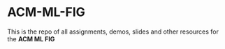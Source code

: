 # ACM-ML-FIG

This is the repo of all assignments, demos, slides and other resources for the **ACM ML FIG** 
